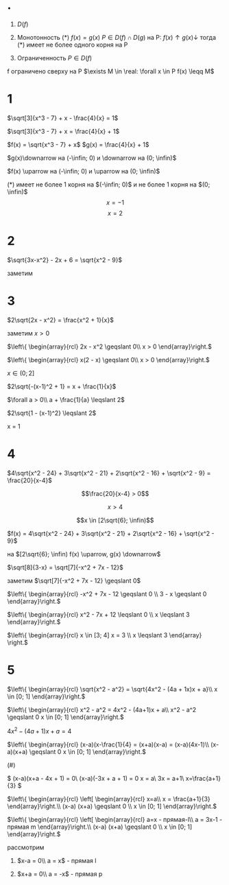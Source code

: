 # .
1. $D(f)$
2. Монотонность
(\*) $f(x) = g(x)$
$P \in D(f) \cap D(g)$
на P: $f(x) \uparrow g(x)\downarrow$
тогда (\*) имеет не более одного корня на P

3. Ограниченность
$P \in D(f)$

f ограничено сверху на P
$\exists M \in \real: \forall x \in P f(x) \leqq M$

# 1
$\sqrt[3]{x^3 - 7} + x - \frac{4}{x} = 1$

$\sqrt[3]{x^3 - 7} + x = \frac{4}{x} + 1$

$f(x) = \sqrt{x^3 - 7} + x$
$g(x) = \frac{4}{x} + 1$

$g(x)\downarrow на (-\infin; 0) и
\downarrow на (0; \infin)$

$f(x) \uparrow на (-\infin; 0) и
\uparrow на (0; \infin)$


(*) имеет не более 1 корня на $(-\infin; 0)$
и не более 1 корня на $(0; \infin)$
$$x = -1$$
$$x = 2$$

# 2
$\sqrt{3x-x^2} - 2x + 6 = \sqrt{x^2 - 9}$

заметим

# 3
$2\sqrt{2x - x^2} = \frac{x^2 + 1}{x}$

заметим $x > 0$

$\left\{ \begin{array}{rcl}
2x - x^2 \geqslant 0\\
x > 0
\end{array}\right.$

$\left\{ \begin{array}{rcl}
x(2 - x) \geqslant 0\\
x > 0
\end{array}\right.$

$x \in (0; 2]$

$2\sqrt{-(x-1)^2 + 1} = x + \frac{1}{x}$


$\forall a > 0\\
a + \frac{1}{a} \leqslant 2$

$2\sqrt{1 - (x-1)^2} \leqslant 2$

x = 1

# 4
$4\sqrt{x^2 - 24} + 3\sqrt{x^2 - 21} + 2\sqrt{x^2 - 16} + \sqrt{x^2 - 9} = \frac{20}{x-4}$

$$\frac{20}{x-4} > 0$$

$$x > 4$$

$$x \in [2\sqrt{6}; \infin)$$

$f(x) = 4\sqrt{x^2 - 24} + 3\sqrt{x^2 - 21} + 2\sqrt{x^2 - 16} + \sqrt{x^2 - 9}$

на $[2\sqrt{6}; \infin) f(x) \uparrow, g(x) \downarrow$


$\sqrt[8]{3-x} = \sqrt[7]{-x^2 + 7x - 12}$

заметим $\sqrt[7]{-x^2 + 7x - 12} \geqslant 0$

$\left\{ \begin{array}{rcl}
-x^2 + 7x - 12 \geqslant 0 \\
3 - x \geqslant 0
\end{array}\right.$

$\left\{ \begin{array}{rcl}
x^2 - 7x + 12 \leqslant 0 \\
x \leqslant 3
\end{array}\right.$

$\left\{ 
    \begin{array}{rcl}
x \in [3; 4]  x = 3 \\
x \leqslant 3
    \end{array}
\right.$


# 5

$\left\{ \begin{array}{rcl}
\sqrt{x^2 - a^2} = \sqrt{4x^2 - (4a + 1x)x + a}\\
x \in [0; 1]
\end{array}\right.$

$\left\{ \begin{array}{rcl}
x^2 - a^2 = 4x^2 - (4a+1)x + a\\
x^2 - a^2 \geqslant 0
x \in [0; 1]
\end{array}\right.$

$4x^2 - (4a+1)x+a=4$

$\left\{ \begin{array}{rcl}
(x-a)(x-\frac{1}{4} = (x+a)(x-a) = (x-a)(4x-1)\\
(x-a)(x+a) \geqslant 0
x \in [0; 1]
\end{array}\right.$

(#)

$
(x-a)(x+a - 4x + 1) = 0\\
(x-a)(-3x + a + 1) = 0
x = a\\
3x = a+1\\
x=\frac{a+1}{3}
$

$\left\{ \begin{array}{rcl}
\left[ \begin{array}{rcl}
x=a\\
x = \frac{a+1}{3}
\end{array}\right.\\
(x-a) (x+a) \geqslant 0 \\
x \in [0; 1]
\end{array}\right.$


$\left\{ \begin{array}{rcl}
\left[ \begin{array}{rcl}
a=x - прямая-l\\
a = 3x-1 - прямая m
\end{array}\right.\\
(x-a) (x+a) \geqslant 0 \\
x \in [0; 1]
\end{array}\right.$

рассмотрим
1. $x-a = 0\\
a = x$ - прямая l

2. $x+a = 0\\
a = -x$ - прямая p
